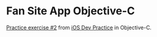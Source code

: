 Fan Site App Objective-C
=======

[Practice exercise #2](http://www.iosdevpractice.com/practice/2014/08/17/fan-site-app/) from 
[iOS Dev Practice](http://www.iosdevpractice.com) in Objective-C.
